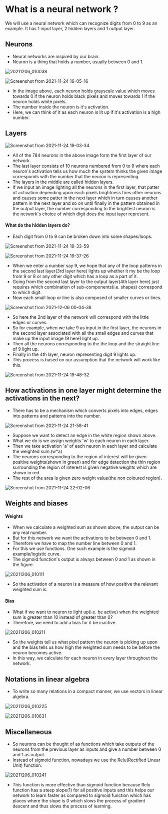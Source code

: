 # What is a neural network ?

We will use a neural network which can recognize digits from 0 to 9 as an example. It has 1 input layer, 2 hidden layers and 1 output layer.

## Neurons

* Neural networks are inspired by our brain.
* Neuron is a thing that holds a number, usually between 0 and 1.

![20211206_010038](https://user-images.githubusercontent.com/82901720/144761086-e09bcdeb-51df-4c41-b6b7-a47c382ffaa2.jpg)

![Screenshot from 2021-11-24 16-05-16](https://user-images.githubusercontent.com/82901720/144759265-274895e2-90f8-43d9-ab95-5f5fa3ec37cc.png)

* In the image above, each neuron holds grayscale value which moves towards 0 if the neuron holds black pixels and moves towards 1 if the neuron holds white pixels.
* The number inside the neuron is it's activation.
* Here, we can think of it as each neuron is lit up if it's activation is a high number.

## Layers

![Screenshot from 2021-11-24 19-03-34](https://user-images.githubusercontent.com/82901720/144758902-142a1620-9aeb-4a27-b9cc-036d5d9411d4.png)

* All of the 784 neurons in the above image form the first layer of our network.
* The last layer consists of 10 neurons numbered from 0 to 9 where each neuron's activation tells us how much the system thinks the given image corresponds with the number that the neuron is representing.
* The layers in the middle are called hidden layers.
* If we input an image lighting all the neurons in the first layer, that patter of activation depending upon each pixels brightness fires other neurons and causes some patter in the next layer which in turn causes another pattern in the next layer and so on until finally in the pattern obtained in the output layer, the number corresponding to the brightest neuron is the network's choice of which digit does the input layer represent.

#### What do the hidden layers do?

* Each digit from 0 to 9 can be broken down into some shapes/loops.

![Screenshot from 2021-11-24 19-33-59](https://user-images.githubusercontent.com/82901720/144761316-8c98cdac-5bc7-4b9c-8b60-35d3ca744cf1.png)

![Screenshot from 2021-11-24 19-37-26](https://user-images.githubusercontent.com/82901720/144758930-06848ca9-a657-4cc6-9d4c-9b4c52ebd26d.png)

* When we enter a number say 9, we hope that any of the loop patterns in the second last layer(3rd layer here) lights up whether it my be the loop from 9 or 8 or any other digit which has a loop as a part of it.
* Going from the second last layer to the output layer(4th layer here) just requires which combination of sub-components(i.e. shapes) correspond to which digit.
* Now each small loop or line is also composed of smaller curves or lines. 

 ![Screenshot from 2021-12-06 00-04-38](https://user-images.githubusercontent.com/82901720/144759094-18c067a0-4155-4714-86b5-0186d30a2e61.png)

* So here the 2nd layer of the network will correspond with the little edges or curves.
* So for example, when we take 9 as input in the first layer, the neurons in the second layer associated with all the small edges and curves that make up the input image (9 here) light up.
* Then all the neurons corresponding to the the loop and the straight line of 9 light up. 
* Finally in the 4th layer, neuron representing digit 9 lights up.
* This process is based on our assumption that the network will work like this.

![Screenshot from 2021-11-24 19-48-32](https://user-images.githubusercontent.com/82901720/144761346-f190a967-bf15-455d-8651-e9f41f3547d3.png)

## How activations in one layer might determine the activations in the next?

* There has to be a mechanism which converts pixels into edges, edges into patterns and patterns into the number.

![Screenshot from 2021-11-24 21-58-41](https://user-images.githubusercontent.com/82901720/144759303-1e6830be-f395-4e90-b2c5-bab5141090bb.png)

* Suppose we want to detect an edge in the white region shown above.
* What we do is we assign weights 'w' to each neuron in each layer.
* Then we take activation 'a' of each neuron in each layer and calculate the weighted sum.(w*a)
* The neurons corresponding to the region of interest will be given positive weights(shown in green) and for edge detection the thin region surrounding the region of interest is given negative weights which are shown in red. 
* The rest of the area is given zero weight value(the non coloured region).
  
![Screenshot from 2021-11-24 22-02-06](https://user-images.githubusercontent.com/82901720/144759299-ea6a3ca0-fab8-43c8-9811-f98126fcb245.png)

## Weights and biases

#### Weights

* When we calculate a weighted sum as shown above, the output can be any real number.
* But for this network we want the activations to be between 0 and 1.
* Therefore we have to map the number line between 0 and 1.
* For this we use functions. One such example is the sigmoid example/logistic curve.
* The sigmoid function's output is always between 0 and 1 as shown in the figure.

![20211206_010111](https://user-images.githubusercontent.com/82901720/144761091-b7ef18f2-11cf-4d1c-90e5-dddcd177164f.jpg)

* So the activation of a neuron is a measure of how positive the relevant weighted sum is.

#### Bias 

* What if we want to neuron to light up(i.e. be active) when the weighted sum is greater than 10 instead of greater than 0?
* Therefore, we need to add a bias for it be inactive.

![20211206_010211](https://user-images.githubusercontent.com/82901720/144761096-70bff045-233b-4e3f-b242-d1c2fcb286c4.jpg)

* So the weights tell us what pixel pattern the neuron is picking up upon and the bias tells us how high the weighted sum needs to be before the neuron becomes active.
* In this way, we calculate for each neuron in every layer throughout the network.

## Notations in linear algebra

* To write so many relations in a compact manner, we use vectors in linear algebra.
  
![20211206_010225](https://user-images.githubusercontent.com/82901720/144761099-57657c2f-b637-4011-a413-5acf14eb76ff.jpg)

![20211206_010631](https://user-images.githubusercontent.com/82901720/144761102-2e9f845d-d9ec-4f35-8944-102fd1345d2b.jpg)

## Miscellaneous 

* So neurons can be thought of as functions which take outputs of the neurons from the previous layer as inputs and give a number between 0 and 1 as output.
* Instead of sigmoid function, nowadays we use the Relu(Rectified Linear Unit) function.

![20211206_010241](https://user-images.githubusercontent.com/82901720/144761106-31149458-c131-442e-a338-6718f7a49c2d.jpg)

* This function is more effective than sigmoid function because Relu function has a steep slope(1) for all positive inputs and this helps our network to learn faster as compared to sigmoid function which has places where the slope is 0 which slows the process of gradient descent and thus slows the process of learning.